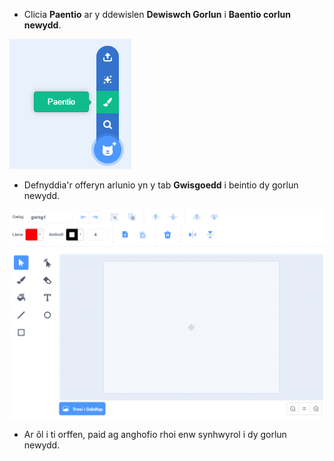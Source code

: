 - Clicia **Paentio** ar y ddewislen **Dewiswch Gorlun** i **Baentio corlun newydd**.

![new_sprite](images/new_sprite.png)

- Defnyddia'r offeryn arlunio yn y tab **Gwisgoedd** i beintio dy gorlun newydd.

![paint_tools](images/paint_tools.png)

- Ar ôl i ti orffen, paid ag anghofio rhoi enw synhwyrol i dy gorlun newydd.